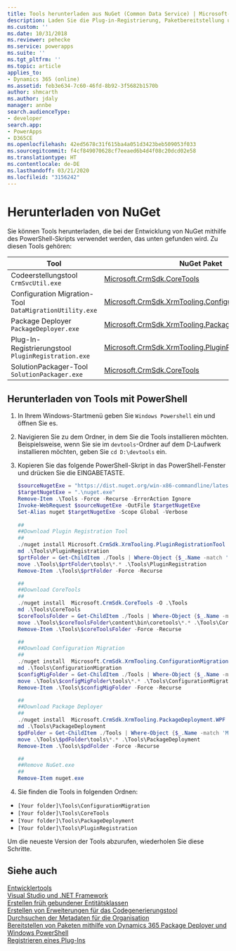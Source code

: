 ```yaml
---
title: Tools herunterladen aus NuGet (Common Data Service) | Microsoft-Dokumentation
description: Laden Sie die Plug-in-Registrierung, Paketbereitstellung und andere Kerntools von Nuget herunter.
ms.custom: ''
ms.date: 10/31/2018
ms.reviewer: pehecke
ms.service: powerapps
ms.suite: ''
ms.tgt_pltfrm: ''
ms.topic: article
applies_to:
- Dynamics 365 (online)
ms.assetid: feb3e634-7c60-46fd-8b92-3f5682b1570b
author: shmcarth
ms.author: jdaly
manager: annbe
search.audienceType:
- developer
search.app:
- PowerApps
- D365CE
ms.openlocfilehash: 42ed5678c31f615ba4a051d3423beb509053f033
ms.sourcegitcommit: f4cf849070628cf7eeaed6b4d4f08c20dcd02e58
ms.translationtype: HT
ms.contentlocale: de-DE
ms.lasthandoff: 03/21/2020
ms.locfileid: "3156242"
---
```

# <a name="download-tools-from-nuget"></a>Herunterladen von NuGet 

Sie können Tools herunterladen, die bei der Entwicklung von NuGet mithilfe des PowerShell-Skripts verwendet werden, das unten gefunden wird. Zu diesen Tools gehören:

|Tool|NuGet Paket|
|-|-|
|Codeerstellungstool `CrmSvcUtil.exe`|[Microsoft.CrmSdk.CoreTools](https://www.nuget.org/packages/Microsoft.CrmSdk.CoreTools)|
|Configuration Migration-Tool `DataMigrationUtility.exe`|[Microsoft.CrmSdk.XrmTooling.ConfigurationMigration.Wpf](https://www.nuget.org/packages/Microsoft.CrmSdk.XrmTooling.ConfigurationMigration.Wpf)|
|Package Deployer `PackageDeployer.exe`|[Microsoft.CrmSdk.XrmTooling.PackageDeployment.WPF](https://www.nuget.org/packages/Microsoft.CrmSdk.XrmTooling.PackageDeployment.Wpf)|
|Plug-In-Registrierungstool `PluginRegistration.exe` |[Microsoft.CrmSdk.XrmTooling.PluginRegistrationTool](https://www.nuget.org/packages/Microsoft.CrmSdk.XrmTooling.PluginRegistrationTool)|
|SolutionPackager-Tool `SolutionPackager.exe`|[Microsoft.CrmSdk.CoreTools](https://www.nuget.org/packages/Microsoft.CrmSdk.CoreTools)|

## <a name="download-tools-using-powershell"></a>Herunterladen von Tools mit PowerShell

1. In Ihrem Windows-Startmenü geben Sie `Windows Powershell` ein und öffnen Sie es.
1. Navigieren Sie zu dem Ordner, in dem Sie die Tools installieren möchten. Beispielsweise, wenn Sie sie im `devtools`-Ordner auf dem D-Laufwerk installieren möchten, geben Sie `cd D:\devtools` ein.
1. Kopieren Sie das folgende PowerShell-Skript in das PowerShell-Fenster und drücken Sie die EINGABETASTE.

    ```powershell
    $sourceNugetExe = "https://dist.nuget.org/win-x86-commandline/latest/nuget.exe"
    $targetNugetExe = ".\nuget.exe"
    Remove-Item .\Tools -Force -Recurse -ErrorAction Ignore
    Invoke-WebRequest $sourceNugetExe -OutFile $targetNugetExe
    Set-Alias nuget $targetNugetExe -Scope Global -Verbose
        
    ##
    ##Download Plugin Registration Tool
    ##
    ./nuget install Microsoft.CrmSdk.XrmTooling.PluginRegistrationTool -O .\Tools
    md .\Tools\PluginRegistration
    $prtFolder = Get-ChildItem ./Tools | Where-Object {$_.Name -match 'Microsoft.CrmSdk.XrmTooling.PluginRegistrationTool.'}
    move .\Tools\$prtFolder\tools\*.* .\Tools\PluginRegistration
    Remove-Item .\Tools\$prtFolder -Force -Recurse
    
    ##
    ##Download CoreTools
    ##
    ./nuget install  Microsoft.CrmSdk.CoreTools -O .\Tools
    md .\Tools\CoreTools
    $coreToolsFolder = Get-ChildItem ./Tools | Where-Object {$_.Name -match 'Microsoft.CrmSdk.CoreTools.'}
    move .\Tools\$coreToolsFolder\content\bin\coretools\*.* .\Tools\CoreTools
    Remove-Item .\Tools\$coreToolsFolder -Force -Recurse

    ##
    ##Download Configuration Migration
    ##
    ./nuget install  Microsoft.CrmSdk.XrmTooling.ConfigurationMigration.Wpf -O .\Tools
    md .\Tools\ConfigurationMigration
    $configMigFolder = Get-ChildItem ./Tools | Where-Object {$_.Name -match 'Microsoft.CrmSdk.XrmTooling.ConfigurationMigration.Wpf.'}
    move .\Tools\$configMigFolder\tools\*.* .\Tools\ConfigurationMigration
    Remove-Item .\Tools\$configMigFolder -Force -Recurse
    
    ##
    ##Download Package Deployer 
    ##
    ./nuget install  Microsoft.CrmSdk.XrmTooling.PackageDeployment.WPF -O .\Tools
    md .\Tools\PackageDeployment
    $pdFolder = Get-ChildItem ./Tools | Where-Object {$_.Name -match 'Microsoft.CrmSdk.XrmTooling.PackageDeployment.Wpf.'}
    move .\Tools\$pdFolder\tools\*.* .\Tools\PackageDeployment
    Remove-Item .\Tools\$pdFolder -Force -Recurse

    ##
    ##Remove NuGet.exe
    ##
    Remove-Item nuget.exe    
    ```

1. Sie finden die Tools in folgenden Ordnen:

- `[Your folder]\Tools\ConfigurationMigration`
- `[Your folder]\Tools\CoreTools`
- `[Your folder]\Tools\PackageDeployment`
- `[Your folder]\Tools\PluginRegistration`

Um die neueste Version der Tools abzurufen, wiederholen Sie diese Schritte.

## <a name="see-also"></a>Siehe auch

[Entwicklertools](developer-tools.md)<br />
[Visual Studio und .NET Framework](org-service/visual-studio-dot-net-framework.md)<br />
[Erstellen früh gebundener Entitätsklassen](/dynamics365/customer-engagement/developer/org-service/create-early-bound-entity-classes-code-generation-tool)<br />
[Erstellen von Erweiterungen für das Codegenerierungstool](org-service/extend-code-generation-tool.md)<br />
[Durchsuchen der Metadaten für die Organisation](browse-your-metadata.md)<br />
[Bereitstellen von Paketen mithilfe von Dynamics 365 Package Deployer und Windows PowerShell](/dynamics365/customer-engagement/admin/deploy-packages-using-package-deployer-windows-powershell)<br />
[Registrieren eines Plug-Ins](register-plug-in.md)<br />

